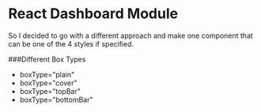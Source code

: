 # React Dashboard Module

So I decided to go with a different approach and make one component that can be one of the 4 styles if specified.

###Different Box Types

- boxType="plain"
- boxType="cover"
- boxType="topBar"
- boxType="bottomBar"
